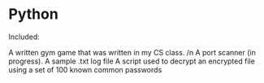 # Python
Included:

A written gym game that was written in my CS class. /n
A port scanner (in progress).
A sample .txt log file
A script used to decrypt an encrypted file using a set of 100 known common passwords
